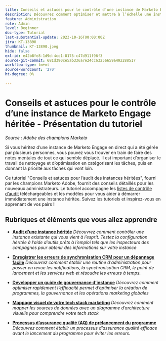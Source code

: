 ```yaml
---
title: Conseils et astuces pour le contrôle d’une instance de Marketo Engage héritée
description: Découvrez comment optimiser et mettre à l’échelle une instance de Marketo Engage en direct que vous avez héritée.
feature: Administration
role: Admin
level: Beginner
doc-type: Tutorial
last-substantial-update: 2023-10-16T00:00:00Z
jira: KT-13890
thumbnail: KT-13890.jpeg
hide: false
exl-id: e42b8fe8-1d9d-4cc1-8175-c47d911f96f3
source-git-commit: 681d390ce5ab336a7e24cc63256659a492288517
workflow-type: tm+mt
source-wordcount: '270'
ht-degree: 0%

---
```


# Conseils et astuces pour le contrôle d’une instance de Marketo Engage héritée - Présentation du tutoriel

*Source : Adobe des champions Marketo*

Si vous héritez d’une instance de Marketo Engage en direct qui a été gérée par plusieurs personnes, vous pouvez vous trouver en train de faire des notes mentales de tout ce qui semble déplacé. Il est important d’organiser le travail de nettoyage et d’optimisation en catégorisant les tâches, puis en donnant la priorité aux tâches qui vont loin.

Ce tutoriel &quot;Conseils et astuces pour l’audit des instances héritées&quot;, fourni par les champions Marketo Adobe, fournit des conseils détaillés pour les nouveaux administrateurs. Le tutoriel accompagne les [listes de contrôle d’audit](https://experienceleague.adobe.com/docs/marketo/using/getting-started-with-marketo/inheriting-a-marketo-engage-instance/where-to-start.html) téléchargeables et les modèles pour vous aider à démarrer immédiatement une instance héritée. Suivez les tutoriels et inspirez-vous en apprenant de vos pairs ! 

## Rubriques et éléments que vous allez apprendre

* **[Audit d’une instance héritée](/help/tutorial-inherited-instance/audit-an-inherted-instance.md)**
  *Découvrez comment contrôler une instance existante qui vous vient à l’esprit. Testez la configuration héritée à l’aide d’outils prêts à l’emploi tels que les inspecteurs des campagnes pour obtenir des informations sur votre instance*

* **[Enregistrer les erreurs de synchronisation CRM pour un dépannage facile](/help/tutorial-inherited-instance/log-crm-sync-errors-for-easy-troubleshootig.md)**
  *Découvrez comment établir une routine d&#39;administration pour passer en revue les notifications, la synchronisation CRM, le point de lancement et les services web et résoudre les erreurs à temps.*

* **[Développer un guide de gouvernance d’instance](/help/tutorial-inherited-instance/develop-an-instance-governance-guide.md)**
  *Découvrez comment optimiser rapidement l’efficacité permet d’optimiser la création de programmes, la gouvernance et les opérations marketing globales*

* **[Mappage visuel de votre tech stack marketing](/help/tutorial-inherited-instance/create-a-visual-data-flow-diagram.md)**
  *Découvrez comment mapper les sources de données avec un diagramme d’architecture visuelle pour comprendre votre tech stack*

* **[Processus d’assurance qualité (AQ) de prélancement du programme](/help/tutorial-inherited-instance/essential-program-pre-launch-qa.md)**
  *Découvrez comment établir un processus d’assurance qualité efficace avant le lancement du programme pour éviter les erreurs.*
